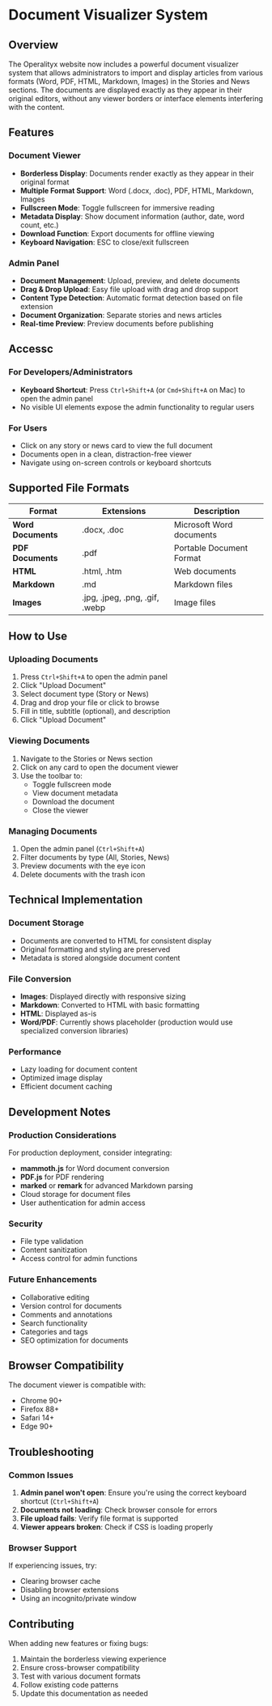 # Document Visualizer System

## Overview

The Operalityx website now includes a powerful document visualizer system that allows administrators to import and display articles from various formats (Word, PDF, HTML, Markdown, Images) in the Stories and News sections. The documents are displayed exactly as they appear in their original editors, without any viewer borders or interface elements interfering with the content.

## Features

### Document Viewer

- **Borderless Display**: Documents render exactly as they appear in their original format
- **Multiple Format Support**: Word (.docx, .doc), PDF, HTML, Markdown, Images
- **Fullscreen Mode**: Toggle fullscreen for immersive reading
- **Metadata Display**: Show document information (author, date, word count, etc.)
- **Download Function**: Export documents for offline viewing
- **Keyboard Navigation**: ESC to close/exit fullscreen

### Admin Panel

- **Document Management**: Upload, preview, and delete documents
- **Drag & Drop Upload**: Easy file upload with drag and drop support
- **Content Type Detection**: Automatic format detection based on file extension
- **Document Organization**: Separate stories and news articles
- **Real-time Preview**: Preview documents before publishing

## Accessс

### For Developers/Administrators

- **Keyboard Shortcut**: Press `Ctrl+Shift+A` (or `Cmd+Shift+A` on Mac) to open the admin panel
- No visible UI elements expose the admin functionality to regular users

### For Users

- Click on any story or news card to view the full document
- Documents open in a clean, distraction-free viewer
- Navigate using on-screen controls or keyboard shortcuts

## Supported File Formats

| Format             | Extensions                     | Description              |
| ------------------ | ------------------------------ | ------------------------ |
| **Word Documents** | .docx, .doc                    | Microsoft Word documents |
| **PDF Documents**  | .pdf                           | Portable Document Format |
| **HTML**           | .html, .htm                    | Web documents            |
| **Markdown**       | .md                            | Markdown files           |
| **Images**         | .jpg, .jpeg, .png, .gif, .webp | Image files              |

## How to Use

### Uploading Documents

1. Press `Ctrl+Shift+A` to open the admin panel
2. Click "Upload Document"
3. Select document type (Story or News)
4. Drag and drop your file or click to browse
5. Fill in title, subtitle (optional), and description
6. Click "Upload Document"

### Viewing Documents

1. Navigate to the Stories or News section
2. Click on any card to open the document viewer
3. Use the toolbar to:
   - Toggle fullscreen mode
   - View document metadata
   - Download the document
   - Close the viewer

### Managing Documents

1. Open the admin panel (`Ctrl+Shift+A`)
2. Filter documents by type (All, Stories, News)
3. Preview documents with the eye icon
4. Delete documents with the trash icon

## Technical Implementation

### Document Storage

- Documents are converted to HTML for consistent display
- Original formatting and styling are preserved
- Metadata is stored alongside document content

### File Conversion

- **Images**: Displayed directly with responsive sizing
- **Markdown**: Converted to HTML with basic formatting
- **HTML**: Displayed as-is
- **Word/PDF**: Currently shows placeholder (production would use specialized conversion libraries)

### Performance

- Lazy loading for document content
- Optimized image display
- Efficient document caching

## Development Notes

### Production Considerations

For production deployment, consider integrating:

- **mammoth.js** for Word document conversion
- **PDF.js** for PDF rendering
- **marked** or **remark** for advanced Markdown parsing
- Cloud storage for document files
- User authentication for admin access

### Security

- File type validation
- Content sanitization
- Access control for admin functions

### Future Enhancements

- Collaborative editing
- Version control for documents
- Comments and annotations
- Search functionality
- Categories and tags
- SEO optimization for documents

## Browser Compatibility

The document viewer is compatible with:

- Chrome 90+
- Firefox 88+
- Safari 14+
- Edge 90+

## Troubleshooting

### Common Issues

1. **Admin panel won't open**: Ensure you're using the correct keyboard shortcut (`Ctrl+Shift+A`)
2. **Documents not loading**: Check browser console for errors
3. **File upload fails**: Verify file format is supported
4. **Viewer appears broken**: Check if CSS is loading properly

### Browser Support

If experiencing issues, try:

- Clearing browser cache
- Disabling browser extensions
- Using an incognito/private window

## Contributing

When adding new features or fixing bugs:

1. Maintain the borderless viewing experience
2. Ensure cross-browser compatibility
3. Test with various document formats
4. Follow existing code patterns
5. Update this documentation as needed
